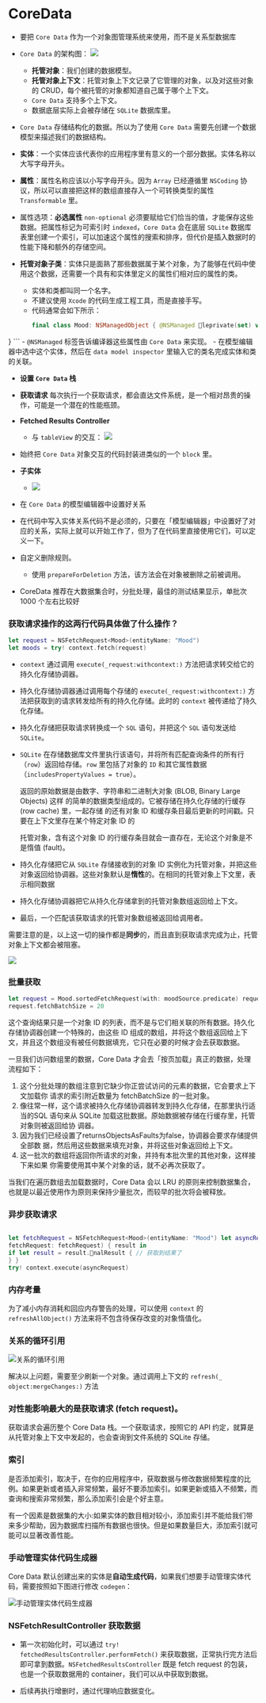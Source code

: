 # CoreData

* 要把 `Core Data` 作为一个对象图管理系统来使用，而不是关系型数据库

* `Core Data` 的架构图：
![](https://i.loli.net/2019/06/28/5d14eb260c2f935863.png)

    - **托管对象**：我们创建的数据模型。
    - **托管对象上下文**：托管对象上下文记录了它管理的对象，以及对这些对象的 CRUD，每个被托管的对象都知道自己属于哪个上下文。
    - `Core Data` 支持多个上下文。
    - 数据底层实际上会被存储在 `SQLite` 数据库里。

* `Core Data` 存储结构化的数据。所以为了使用 `Core Data` 需要先创建一个数据模型来描述我们的数据结构。

* **实体**：一个实体应该代表你的应用程序里有意义的一个部分数据。实体名称以大写字母开头。

* **属性**：属性名称应该以小写字母开头。因为 `Array` 已经遵循里 `NSCoding` 协议，所以可以直接把这样的数组直接存入一个可转换类型的属性 `Transformable` 里。

* 属性选项：**必选属性** `non-optional` 必须要赋给它们恰当的值，才能保存这些数据。把属性标记为可索引时 `indexed`，`Core Data` 会在底层 `SQLite` 数据库表里创建一个索引，可以加速这个属性的搜索和排序，但代价是插入数据时的性能下降和额外的存储空间。

* **托管对象子类**：实体只是面熟了那些数据属于某个对象，为了能够在代码中使用这个数据，还需要一个具有和实体里定义的属性们相对应的属性的类。
    - 实体和类都叫同一个名字。
    - 不建议使用 `Xcode` 的代码生成工程工具，而是直接手写。
    - 代码通常会如下所示：
        ```swift
        final class Mood: NSManagedObject { @NSManaged 􏰀leprivate(set) var date: Date @NSManaged 􏰀leprivate(set) var colors: [UIColor]
}
        ```
    -  `@NSManaged` 标签告诉编译器这些属性由 `Core Data` 来实现。
    - 在模型编辑器中选中这个实体，然后在 `data model inspector` 里输入它的类名完成实体和类的关联。

* **设置 `Core Data` 栈**

* **获取请求**
每次执行一个获取请求，都会直达文件系统，是一个相对昂贵的操作，可能是一个潜在的性能瓶颈。

* **Fetched Results Controller**
    - 与 `tableView` 的交互：
        ![](https://i.loli.net/2019/06/28/5d14f273b221324819.png)
    

* 始终把 `Core Data` 对象交互的代码封装进类似的一个 `block` 里。

* **子实体**
    - ![](https://i.loli.net/2019/07/18/5d30090a33e8e39794.png)

* 在 `Core Data` 的模型编辑器中设置好关系
* 在代码中写入实体关系代码不是必须的，只要在「模型编辑器」中设置好了对应的关系，实际上就可以开始工作了，但为了在代码里直接使用它们，可以定义一下。

* 自定义删除规则。
    - 使用 `prepareForDeletion` 方法，该方法会在对象被删除之前被调用。


* CoreData 推荐在大数据集合时，分批处理，最佳的测试结果显示，单批次 1000 个左右比较好


### 获取请求操作的这两行代码具体做了什么操作？
```swift
let request = NSFetchRequest<Mood>(entityName: "Mood") 
let moods = try! context.fetch(request)
```
* `context` 通过调用 `execute(_request:withcontext:)` 方法把请求转交给它的持久化存储协调器。

* 持久化存储协调器通过调用每个存储的 `execute(_request:withcontext:)` 方法把获取到的请求转发给所有的持久化存储。此时的 `context` 被传递给了持久化存储。
 
* 持久化存储把获取请求转换成一个 `SQL` 语句，并把这个 `SQL` 语句发送给 `SQLite`。

* `SQLite` 在存储数据库文件里执行该语句，并将所有匹配查询条件的所有行（`row`）返回给存储。`row` 里包括了对象的 `ID` 和其它属性数据（`includesPropertyValues = true`）。
  
    返回的原始数据是由数字、字符串和二进制大对象 (BLOB, Binary Large Objects) 这样 的简单的数据类型组成的。它被存储在持久化存储的行缓存 (row cache) 里，一起存储 的还有对象 ID 和缓存条目最后更新的时间戳。只要在上下文里存在某个特定对象 ID 的
    
    托管对象，含有这个对象 ID 的行缓存条目就会一直存在，无论这个对象是不是惰值 (fault)。


* 持久化存储把它从 `SQLite` 存储接收到的对象 ID 实例化为托管对象，并把这些对象返回给协调器。这些对象默认是**惰性**的。在相同的托管对象上下文里，表示相同数据

* 持久化存储协调器把它从持久化存储拿到的托管对象数组返回给上下文。

* 最后，一个匹配该获取请求的托管对象数组被返回给调用者。

需要注意的是，以上这一切的操作都是**同步**的，而且直到获取请求完成为止，托管对象上下文都会被阻塞。

![](https://i.loli.net/2019/07/23/5d3725eebeb4390705.png)


### 批量获取
```swift
let request = Mood.sortedFetchRequest(with: moodSource.predicate) request.returnsObjectsAsFaults = false
request.fetchBatchSize = 20
```

这个查询结果只是一个对象 ID 的列表，而不是与它们相关联的所有数据。持久化存储协调器创建一个特殊的，由这些 ID 组成的数组，并将这个数组返回给上下文，并且这个数组没有被任何数据填充，它只在必要的时候才会去获取数据。

一旦我们访问数组里的数据，Core Data 才会去「按页加载」真正的数据，处理流程如下：

1. 这个分批处理的数组注意到它缺少你正尝试访问的元素的数据，它会要求上下文加载你 请求的索引附近数量为 fetchBatchSize 的一批对象。
2. 像往常一样，这个请求被持久化存储协调器转发到持久化存储，在那里执行适当的SQL 语句来从 SQLite 加载这批数据。原始数据被存储在行缓存里，托管对象则被返回给协 调器。
3. 因为我们已经设置了returnsObjectsAsFaults为false，协调器会要求存储提供全部数 据，然后用这些数据来填充对象，并将这些对象返回给上下文。
4. 这一批次的数组将返回你所请求的对象，并持有本批次里的其他对象，这样接下来如果 你需要使用其中某个对象的话，就不必再次获取了。

当我们在遍历数组去加载数据时，Core Data 会以 LRU 的原则来控制数据集合，也就是以最近使用作为原则来保持少量批次，而较早的批次将会被释放。

### 异步获取请求
```swift

let fetchRequest = NSFetchRequest<Mood>(entityName: "Mood") let asyncRequest = NSAsynchronousFetchRequest(
fetchRequest: fetchRequest) { result in
if let result = result.􏰀nalResult { // 获取到结果了
} }
try! context.execute(asyncRequest)
```

### 内存考量
为了减小内存消耗和回应内存警告的处理，可以使用 `context` 的 `refreshAllObject()` 方法来将不包含待保存改变的对象惰值化。


### 关系的循环引用
![关系的循环引用](https://i.loli.net/2019/07/24/5d384aab287fe29674.png)

解决以上问题，需要至少刷新一个对象。通过调用上下文的 `refresh(_ object:mergeChanges:)` 方法

### 对性能影响最大的是获取请求 (fetch request)。

获取请求会遍历整个 Core Data 栈。一个获取请求，按照它的 API 约定，就算是从托管对象上下文中发起的，也会查询到文件系统的 SQLite 存储。

### 索引
是否添加索引，取决于，在你的应用程序中，获取数据与修改数据频繁程度的比例。如果更新或者插入非常频繁，最好不要添加索引。如果更新或插入不频繁，而查询和搜索非常频繁，那么添加索引会是个好主意。

有一个因素是数据集的大小:如果实体的数目相对较小，添加索引并不能给我们带来多少帮助，因为数据库扫描所有数据也很快。但是如果数量巨大，添加索引就可能可以显著改善性能。

### 手动管理实体代码生成器
Core Data 默认创建出来的实体是**自动生成代码**，如果我们想要手动管理实体代码，需要按照如下图进行修改 `codegen`：

![手动管理实体代码生成器](https://i.loli.net/2019/07/28/5d3dbd6b7947f91326.png)


### NSFetchResultController 获取数据
* 第一次初始化时，可以通过 `try! fetchedResultsController.performFetch()` 来获取数据，正常执行完方法后即可拿到数据。`NSFetchedResultsController` 既是 fetch request 的包装，也是一个获取数据用的 container，我们可以从中获取到数据。

* 后续再执行增删时，通过代理响应数据变化。